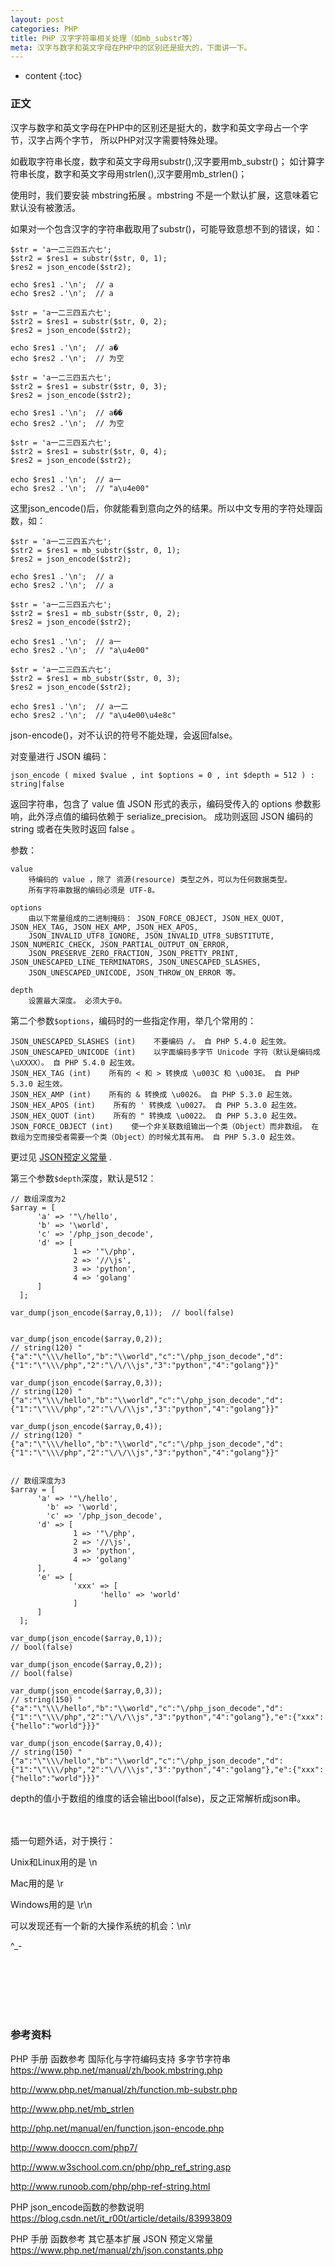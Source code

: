 ```yaml
---
layout: post
categories: PHP
title: PHP 汉字字符串相关处理（如mb_substr等）
meta: 汉字与数字和英文字母在PHP中的区别还是挺大的，下面讲一下。
---
```

* content
{:toc}

### 正文

汉字与数字和英文字母在PHP中的区别还是挺大的，数字和英文字母占一个字节，汉字占两个字节，
所以PHP对汉字需要特殊处理。

如截取字符串长度，数字和英文字母用substr(),汉字要用mb_substr()；
如计算字符串长度，数字和英文字母用strlen(),汉字要用mb_strlen()；

使用时，我们要安装 mbstring拓展 。mbstring 不是一个默认扩展，这意味着它默认没有被激活。

如果对一个包含汉字的字符串截取用了substr()，可能导致意想不到的错误，如：

```
$str = 'a一二三四五六七';
$str2 = $res1 = substr($str, 0, 1);
$res2 = json_encode($str2);

echo $res1 .'\n';  // a
echo $res2 .'\n';  // a
```
```
$str = 'a一二三四五六七';
$str2 = $res1 = substr($str, 0, 2);
$res2 = json_encode($str2);

echo $res1 .'\n';  // a�
echo $res2 .'\n';  // 为空
```

```
$str = 'a一二三四五六七';
$str2 = $res1 = substr($str, 0, 3);
$res2 = json_encode($str2);

echo $res1 .'\n';  // a��
echo $res2 .'\n';  // 为空
```

```
$str = 'a一二三四五六七';
$str2 = $res1 = substr($str, 0, 4);
$res2 = json_encode($str2);

echo $res1 .'\n';  // a一
echo $res2 .'\n';  // "a\u4e00"
```

这里json_encode()后，你就能看到意向之外的结果。所以中文专用的字符处理函数，如：

```
$str = 'a一二三四五六七';
$str2 = $res1 = mb_substr($str, 0, 1);
$res2 = json_encode($str2);

echo $res1 .'\n';  // a
echo $res2 .'\n';  // a
```
```
$str = 'a一二三四五六七';
$str2 = $res1 = mb_substr($str, 0, 2);
$res2 = json_encode($str2);

echo $res1 .'\n';  // a一
echo $res2 .'\n';  // "a\u4e00"
```

```
$str = 'a一二三四五六七';
$str2 = $res1 = mb_substr($str, 0, 3);
$res2 = json_encode($str2);

echo $res1 .'\n';  // a一二
echo $res2 .'\n';  // "a\u4e00\u4e8c"
```

json-encode()，对不认识的符号不能处理，会返回false。

对变量进行 JSON 编码：
```
json_encode ( mixed $value , int $options = 0 , int $depth = 512 ) : string|false
```

返回字符串，包含了 value 值 JSON 形式的表示，编码受传入的 options 参数影响，此外浮点值的编码依赖于 serialize_precision。 
成功则返回 JSON 编码的 string 或者在失败时返回 false 。

参数：
```
value
    待编码的 value ，除了 资源(resource) 类型之外，可以为任何数据类型。
    所有字符串数据的编码必须是 UTF-8。 
    
options
    由以下常量组成的二进制掩码： JSON_FORCE_OBJECT, JSON_HEX_QUOT, JSON_HEX_TAG, JSON_HEX_AMP, JSON_HEX_APOS, 
    JSON_INVALID_UTF8_IGNORE, JSON_INVALID_UTF8_SUBSTITUTE, JSON_NUMERIC_CHECK, JSON_PARTIAL_OUTPUT_ON_ERROR, 
    JSON_PRESERVE_ZERO_FRACTION, JSON_PRETTY_PRINT, JSON_UNESCAPED_LINE_TERMINATORS, JSON_UNESCAPED_SLASHES, 
    JSON_UNESCAPED_UNICODE, JSON_THROW_ON_ERROR 等。

depth
    设置最大深度。 必须大于0。
```

第二个参数`$options`，编码时的一些指定作用，举几个常用的：
```
JSON_UNESCAPED_SLASHES (int)    不要编码 /。 自 PHP 5.4.0 起生效。 
JSON_UNESCAPED_UNICODE (int)    以字面编码多字节 Unicode 字符（默认是编码成 \uXXXX）。 自 PHP 5.4.0 起生效。
JSON_HEX_TAG (int)    所有的 < 和 > 转换成 \u003C 和 \u003E。 自 PHP 5.3.0 起生效。 
JSON_HEX_AMP (int)    所有的 & 转换成 \u0026。 自 PHP 5.3.0 起生效。 
JSON_HEX_APOS (int)    所有的 ' 转换成 \u0027。 自 PHP 5.3.0 起生效。 
JSON_HEX_QUOT (int)    所有的 " 转换成 \u0022。 自 PHP 5.3.0 起生效。 
JSON_FORCE_OBJECT (int)    使一个非关联数组输出一个类（Object）而非数组。 在数组为空而接受者需要一个类（Object）的时候尤其有用。 自 PHP 5.3.0 起生效。
```

更过见 [JSON预定义常量](https://www.php.net/manual/zh/json.constants.php) .

第三个参数`$depth`深度，默认是512：
```
// 数组深度为2
$array = [
      'a' => '"\/hello',
      'b' => '\world',
      'c' => '/php_json_decode',
      'd' => [
              1 => '"\/php',
              2 => '//\js',
              3 => 'python',
              4 => 'golang'
      ]
  ];
 
var_dump(json_encode($array,0,1));  // bool(false)
 
 
var_dump(json_encode($array,0,2));
// string(120) "{"a":"\"\\\/hello","b":"\\world","c":"\/php_json_decode","d":{"1":"\"\\\/php","2":"\/\/\\js","3":"python","4":"golang"}}"
 
var_dump(json_encode($array,0,3));
// string(120) "{"a":"\"\\\/hello","b":"\\world","c":"\/php_json_decode","d":{"1":"\"\\\/php","2":"\/\/\\js","3":"python","4":"golang"}}"
 
var_dump(json_encode($array,0,4));
// string(120) "{"a":"\"\\\/hello","b":"\\world","c":"\/php_json_decode","d":{"1":"\"\\\/php","2":"\/\/\\js","3":"python","4":"golang"}}"
 
 
// 数组深度为3
$array = [
      'a' => '"\/hello',
        'b' => '\world',
        'c' => '/php_json_decode',
      'd' => [
              1 => '"\/php',
              2 => '//\js',
              3 => 'python',
              4 => 'golang'
      ],
      'e' => [
              'xxx' => [
                    'hello' => 'world'
              ]
      ]
  ];

var_dump(json_encode($array,0,1));
// bool(false)

var_dump(json_encode($array,0,2));
// bool(false)

var_dump(json_encode($array,0,3));
// string(150) "{"a":"\"\\\/hello","b":"\\world","c":"\/php_json_decode","d":{"1":"\"\\\/php","2":"\/\/\\js","3":"python","4":"golang"},"e":{"xxx":{"hello":"world"}}}"

var_dump(json_encode($array,0,4));
// string(150) "{"a":"\"\\\/hello","b":"\\world","c":"\/php_json_decode","d":{"1":"\"\\\/php","2":"\/\/\\js","3":"python","4":"golang"},"e":{"xxx":{"hello":"world"}}}"
```

depth的值小于数组的维度的话会输出bool(false)，反之正常解析成json串。

<br/><br/>
插一句题外话，对于换行：

Unix和Linux用的是 \n

Mac用的是 \r

Windows用的是 \r\n

可以发现还有一个新的大操作系统的机会：\n\r  

^_-

<br/><br/><br/><br/><br/>
### 参考资料

PHP 手册 函数参考 国际化与字符编码支持 多字节字符串 <https://www.php.net/manual/zh/book.mbstring.php>

<http://www.php.net/manual/zh/function.mb-substr.php>

<http://www.php.net/mb_strlen>

<http://php.net/manual/en/function.json-encode.php>

<http://www.dooccn.com/php7/>

<http://www.w3school.com.cn/php/php_ref_string.asp>

<http://www.runoob.com/php/php-ref-string.html>

PHP json_encode函数的参数说明 <https://blog.csdn.net/it_r00t/article/details/83993809>

PHP 手册 函数参考 其它基本扩展 JSON 预定义常量 <https://www.php.net/manual/zh/json.constants.php>